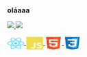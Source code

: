 ### oláaaa
<div>
<a href="https://github.com/TFellix19">
<img height="180em" src="https://github-readme-stats.vercel.app/api?username=TFellix19&show_icons-true&theme=dark&include_all_commits-true&count_private-true"/>
<img height="180em" src="https://github-readme-stats.vercel.app/api/top-langs/?username=TFellix19&layout=compact&langs_count-16&theme=dark"/>
</div>

<div style="display:inline"> <br>
<img align="center" alt="Tiago-React" height="30" width="40" src="https://raw.githubusercontent.com/devicons/devicon/master/icons/react/react-original.svg">
<img align="center" alt="Tiago-Js" height="30" width="40" src="https://raw.githubusercontent.com/devicons/devicon/master/icons/javascript/javascript-plain.svg">
<img align="center" alt="Tiago-HTML" height="30" width="40" src="https://raw.githubusercontent.com/devicons/devicon/master/icons/html5/html5-original.svg">
<img align="center" alt="Tiago-CSS" height="30" width="40" src="https://raw.githubusercontent.com/devicons/devicon/master/icons/css3/css3-original.svg">


##
</div>
